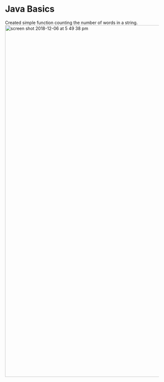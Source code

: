# Java Basics
Created simple function counting the number of words in a string.
<img width="1149" alt="screen shot 2018-12-06 at 5 49 38 pm" src="https://user-images.githubusercontent.com/29379185/49616798-07652780-f980-11e8-8ab5-c6512228c2ec.png">


